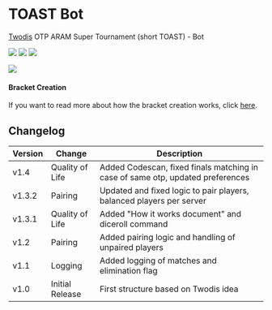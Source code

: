 # TOAST Bot
[Twodis](https://x.com/Twodi_wav) OTP ARAM Super Tournament (short TOAST) - Bot

![](https://img.shields.io/badge/Editor-Visual%20Studio%20/%20Code-blueviolet?style=for-the-badge&logo=visualstudio)
![](https://img.shields.io/badge/Code-JavaScript%20/%20TypeScript-blueviolet?style=for-the-badge&logo=javascript)
![](https://img.shields.io/badge/Code-NodeJS-blueviolet?style=for-the-badge&logo=nodedotjs)

![](https://cdn.discordapp.com/banners/1352990271125590106/a_f9296b4eec334bc38c45097e097de45a.gif?size=1024)

#### Bracket Creation
If you want to read more about how the bracket creation works, click [here](https://github.com/timfernix/TOAST/blob/main/howitworks.md).

## Changelog
| Version | Change | Description |
|---------|---------|-------------|
| v1.4 | Quality of Life | Added Codescan, fixed finals matching in case of same otp, updated preferences |
| v1.3.2 | Pairing | Updated and fixed logic to pair players, balanced players per server |
| v1.3.1 | Quality of Life | Added "How it works document" and diceroll command |
| v1.2 | Pairing | Added pairing logic and handling of unpaired players |
| v1.1 | Logging | Added logging of matches and elimination flag |
| v1.0 | Initial Release | First structure based on Twodis idea |
